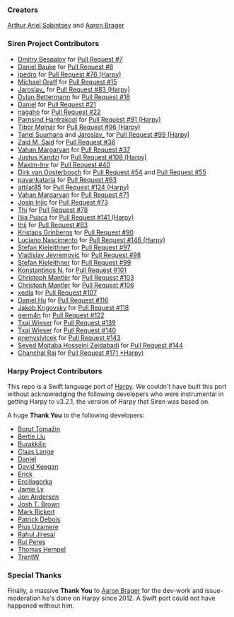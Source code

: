 ### Creators
[Arthur Ariel Sabintsev](http://www.sabintsev.com/) and [Aaron Brager](http://twitter.com/GetAaron)

### Siren Project Contributors
- [Dmitry Bespalov](https://github.com/diamondsky) for [Pull Request #7](https://github.com/ArtSabintsev/Siren/pull/7)
- [Daniel Bauke](https://github.com/bonkey) for [Pull Request #8](https://github.com/ArtSabintsev/Siren/pull/8)
- [ipedro](https://github.com/ipedro) for [Pull Request #76 (Harpy)](https://github.com/ArtSabintsev/Harpy/pull/76)
- [Michael Graff](http://github.com/skandragon) for [Pull Request #15](https://github.com/ArtSabintsev/Siren/pull/15)
- [Jaroslav_](https://github.com/jaroslavas) for [Pull Request #83 (Harpy)](https://github.com/ArtSabintsev/Harpy/pull/83)
- [Dylan Bettermann](https://github.com/dbettermann) for [Pull Request #18](https://github.com/ArtSabintsev/Siren/pull/18)
- [Daniel](https://github.com/Daniel) for [Pull Request #21](https://github.com/ArtSabintsev/Siren/pull/21)
- [nagaho](https://github.com/nagaho) for [Pull Request #22](https://github.com/ArtSabintsev/Siren/pull/22)
- [Parnsind Hantrakool](https://github.com/kong707) for [Pull Request #91 (Harpy)](https://github.com/ArtSabintsev/Harpy/issues/91)
- [Tibor Molnár](https://github.com/fatalaa) for [Pull Request #96 (Harpy)](https://github.com/ArtSabintsev/Harpy/issues/96)
- [Tanel Suurhans](https://github.com/tanelsuurhans) and [Jaroslav_](https://github.com/jaroslavas) for [Pull Request #99 (Harpy)](https://github.com/ArtSabintsev/Harpy/issues/99)
- [Zaid M. Said](https://github.com/SentulAsia) for [Pull Request #36](https://github.com/ArtSabintsev/Siren/pull/36)
- [Vahan Margaryan](https://github.com/VahanMargaryan) for [Pull Request #37](https://github.com/ArtSabintsev/Siren/pull/37)
- [Justus Kandzi](https://github.com/jkandzi) for [Pull Request #108 (Harpy)](https://github.com/ArtSabintsev/Harpy/pull/108)
- [Maxim-Inv](https://github.com/Maxim-Inv) for [Pull Request #40](https://github.com/ArtSabintsev/Siren/pull/40)
- [Dirk van Oosterbosch](https://github.com/irlabs) for [Pull Request #54](https://github.com/ArtSabintsev/Siren/pull/54) and [Pull Request #55](https://github.com/ArtSabintsev/Siren/pull/55)
- [pavankataria](https://github.com/pavankataria) for [Pull Request #63](https://github.com/ArtSabintsev/Siren/pull/63)
- [attilat85](https://github.com/attilat85) for [Pull Request #124 (Harpy)](https://github.com/ArtSabintsev/Harpy/pull/124)
- [Vahan Margaryan](https://github.com/VahanMargaryan) for [Pull Request #71](https://github.com/ArtSabintsev/Siren/pull/71)
- [Josip Injic](https://github.com/jinjic) for [Pull Request #73](https://github.com/ArtSabintsev/Siren/pull/73)
- [Thi](https://github.com/thii) for [Pull Request #78](https://github.com/ArtSabintsev/Siren/pull/78)
- [Ilija Puaca](https://github.com/ilijapuaca) for [Pull Request #141 (Harpy)](https://github.com/ArtSabintsev/Harpy/pull/141)
- [thii](https://github.com/ilijapuaca) for [Pull Request #83](https://github.com/ArtSabintsev/Siren/pull/83)
- [Kristaps Grinbergs](https://github.com/fassko) for [Pull Request #90](https://github.com/ArtSabintsev/Siren/pull/90)
- [Luciano Nascimento](https://github.com/@lucianocn) for [Pull Request #146 (Harpy)](https://github.com/ArtSabintsev/Harpy/pull/146)
- [Stefan Kieleithner](https://github.com/steviki) for [Pull Request #97](https://github.com/ArtSabintsev/Siren/pull/97)
- [Vladislav Jevremović](https://github.com/VladislavJevremovic) for [Pull Request #98](https://github.com/ArtSabintsev/Siren/pull/98)
- [Stefan Kieleithner](https://github.com/steviki) for [Pull Request #99](https://github.com/ArtSabintsev/Siren/pull/99)
- [Konstantinos N.](https://github.com/kwstasna) for [Pull Request #101](https://github.com/ArtSabintsev/Siren/pull/101)
- [Christoph Mantler](https://github.com/ChrisixFlash) for [Pull Request #103](https://github.com/ArtSabintsev/Siren/pull/103)
- [Christoph Mantler](https://github.com/ChrisixFlash) for [Pull Request #106](https://github.com/ArtSabintsev/Siren/pull/106)
- [xedla](https://github.com/xedla) for [Pull Request #107](https://github.com/ArtSabintsev/Siren/pull/107)
- [Daniel Hu](https://github.com/zongmumask) for [Pull Request #116](https://github.com/ArtSabintsev/Siren/pull/116)
- [Jakob Krigovsky](https://github.com/sonicdoe) for [Pull Request #118](https://github.com/ArtSabintsev/Siren/pull/118)
- [germ4n](https://github.com/glm4) for [Pull Request #122](https://github.com/ArtSabintsev/Siren/pull/122)
- [Txai Wieser](https://github.com/txaiwieser) for [Pull Request #139](https://github.com/ArtSabintsev/Siren/pull/107)
- [Txai Wieser](https://github.com/txaiwieser) for [Pull Request #140](https://github.com/ArtSabintsev/Siren/pull/107)
- [premyslvlcek](https://github.com/premyslvlcek) for [Pull Request #143](https://github.com/ArtSabintsev/Siren/pull/143)
- [Seyed Mojtaba Hosseini Zeidabadi](https://github.com/MojtabaHs) for [Pull Request #144](https://github.com/ArtSabintsev/Siren/pull/143)
- [Chanchal Raj](https://github.com/RajChanchal) for [Pull Request #171 *Harpy)](https://github.com/ArtSabintsev/harpy/pull/171)

### Harpy Project Contributors
This repo is a Swift language port of [Harpy](http://github.com/ArtSabintsev/Harpy). We couldn't have built this port without acknowledging the following developers who were instrumental in getting Harpy to v3.2.1, the version of Harpy that Siren was based on.

A huge **Thank You** to the following developers:

- [Borut Tomažin](https://github.com/borut-t)
- [Bertie Liu](https://github.com/https://github.com/aceisScope)
- [Burakkilic](https://github.com/burakkilic)
- [Claas Lange](https://github.com/claaslange)
- [Daniel](https://github.com/danieltskv)
- [David Keegan](https://github.com/kgn)
- [Erick](https://github.com/dexcell0)
- [Ercillagorka](https://github.com/ercillagorka)
- [Jamie Ly](http://github,com/jamiely)
- [Jon Andersen](https://github.com/jonandersen)
- [Josh T. Brown](https://github.com/joshuatbrown)
- [Mark Rickert](https://github.com/markrickert)
- [Patrick Debois](https://github.com/jedi4ever)
- [Pius Uzamere](https://github.com/pius)
- [Rahul Jiresal](https://github.com/rahuljiresal)
- [Rui Peres](https://github.com/RuiAAPeres)
- [Thomas Hempel](https://github.com/thomashempel)
- [TrentW](https://github.com/trentw)

### Special Thanks
Finally, a massive **Thank You** to [Aaron Brager](http://twitter.com/GetAaron) for the dev-work and issue-moderation he's done on Harpy since 2012. A Swift port could not have happened without him.

